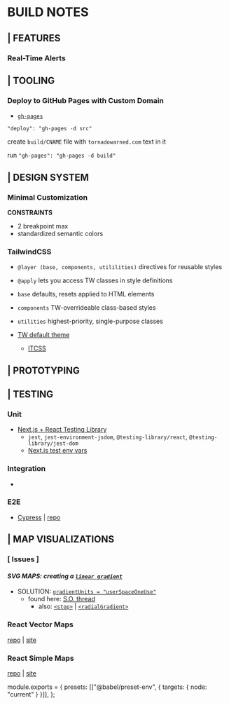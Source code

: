# BUILD NOTES

## | FEATURES

### Real-Time Alerts

## | TOOLING

### Deploy to GitHub Pages with Custom Domain

- [`gh-pages`](https://www.npmjs.com/package/gh-pages)

`"deploy": "gh-pages -d src"`

create `build/CNAME` file with `tornadowarned.com` text in it

run `"gh-pages": "gh-pages -d build"`

## | DESIGN SYSTEM

### Minimal Customization

**CONSTRAINTS**

- 2 breakpoint max
- standardized semantic colors

### TailwindCSS

- `@layer (base, components, utililities)` directives for reusable styles
- `@apply` lets you access TW classes in style definitions

- `base` defaults, resets applied to HTML elements
- `components` TW-overrideable class-based styles
- `utilities` highest-priority, single-purpose classes

- [TW default theme](https://unpkg.com/browse/tailwindcss@3.0.23/stubs/defaultConfig.stub.js)
  - [ITCSS](https://www.xfive.co/blog/itcss-scalable-maintainable-css-architecture/#what-is-itcss)

## | PROTOTYPING

## | TESTING

### Unit

- [Next.js + React Testing Library](https://nextjs.org/docs/testing#jest-and-react-testing-library)
  - `jest`, `jest-environment-jsdom`, `@testing-library/react`, `@testing-library/jest-dom`
  - [Next.js test env vars](https://nextjs.org/docs/basic-features/environment-variables#test-environment-variables)

### Integration

- []()

### E2E

- [Cypress](https://docs.cypress.io/guides/getting-started/installing-cypress) | [repo](https://github.com/cypress-io/github-action)

## | MAP VISUALIZATIONS

### [ Issues ]

#### **_SVG MAPS: creating a [`linear gradient`](https://developer.mozilla.org/en-US/docs/Web/SVG/Element/linearGradient#attributes)_**

- SOLUTION: [`gradientUnits = "userSpaceOneUse"`](https://developer.mozilla.org/en-US/docs/Web/SVG/Tutorial/Gradients#linear_gradient)
  - found here: [S.O. thread](https://stackoverflow.com/a/5522370)
    - also: [`<stop>`](https://developer.mozilla.org/en-US/docs/Web/SVG/Element/stop#attributes) | [`<radialGradient>`](https://developer.mozilla.org/en-US/docs/Web/SVG/Element/radialGradient)

### React Vector Maps

[repo](https://github.com/South-Paw/react-vector-maps) | [site](https://react-vector-maps.netlify.app/)

### React Simple Maps

[repo](https://github.com/zcreativelabs/react-simple-maps) | [site](https://www.react-simple-maps.io/)

module.exports = {
presets: [["@babel/preset-env", { targets: { node: "current" } }]],
};
